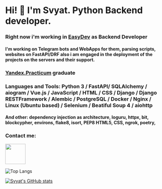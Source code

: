 # Hi! 👋 I'm Svyat. Python Backend developer.

### Right now i'm working in <a href="https://github.com/EasyDevCompany">EasyDev</a> as Backend Developer

#### I'm working on Telegram bots and WebApps for them, parsing scripts, websites on FastAPI/DRF also i am engaged in the deployment of the projects on the servers and their support.

### <a href="https://practicum.yandex.ru/backend-developer/">Yandex.Practicum</a> graduate

### Languages and Tools: Python 3 / FastAPI/ SQLAlchemy / aiogram / Vue.js / JavaScript / HTML / CSS / Django / Django RESTFramework / Alembic / PostgreSQL / Docker / Nginx / Linux (Ubuntu based) / Selenium / Beatiful Soup 4 / aiohttp

#### And other: dependency injection as architecture, loguru, httpx, bit, blockcypher, environs, flake8, isort, PEP8 HTML5, CSS, ngrok, poetry, 

### Contact me:
<a href="https://t.me/Slava_tar" target="_blank"><img height="64" width="64" src="https://user-images.githubusercontent.com/73361756/221234695-e2c3ab28-3ca9-431c-b482-e6b9c5b55035.svg"/></a>

![Top Langs](https://github-readme-stats.vercel.app/api/top-langs/?username=SvyatoSllav&layout=compact&theme=dark)

[![Svyat's GitHub stats](https://github-readme-stats.vercel.app/api?username=SvyatoSllav)](https://github.com/evencatt/github-readme-stats)
